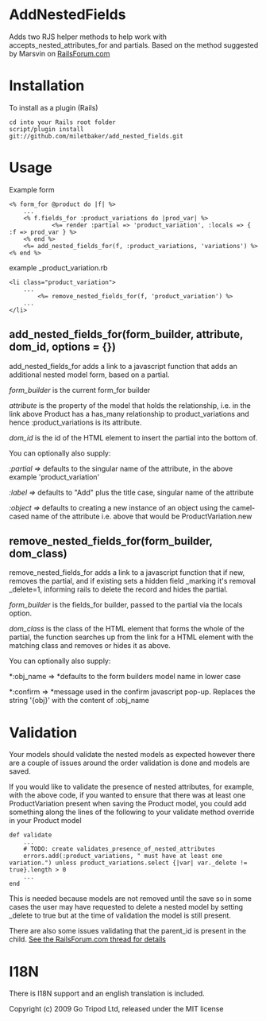 AddNestedFields
===============

Adds two RJS helper methods to help work with accepts_nested_attributes_for and partials. Based on the method suggested by Marsvin on [RailsForum.com](http://railsforum.com/viewtopic.php?pid=91229)

Installation
============

To install as a plugin (Rails)

	cd into your Rails root folder
	script/plugin install git://github.com/miletbaker/add_nested_fields.git

Usage
=====

Example form

	<% form_for @product do |f| %>
		...
		<% f.fields_for :product_variations do |prod_var| %>
				<%= render :partial => 'product_variation', :locals => { :f => prod_var } %>
		<% end %>
		<%= add_nested_fields_for(f, :product_variations, 'variations') %>
	<% end %>

example _product_variation.rb

	<li class="product_variation">
		...
			<%= remove_nested_fields_for(f, 'product_variation') %>
		...
	</li>

add_nested_fields_for(form_builder, attribute, dom_id, options = {})
--------------------------------------------------------------------
add_nested_fields_for adds a link to a javascript function that adds an additional nested model form, based on a partial.

*form_builder* is the current form_for builder

*attribute* is the property of the model that holds the relationship, i.e. in the link above Product has a has_many relationship to product_variations and hence :product_variations is its attribute.

*dom_id* is the id of the HTML element to insert the partial into the bottom of.

You can optionally also supply:

*:partial =>* defaults to the singular name of the attribute, in the above example 'product_variation'

*:label =>* defaults to "Add" plus the title case, singular name of the attribute

*:object =>* defaults to creating a new instance of an object using the camel-cased name of the attribute i.e. above that would be ProductVariation.new

remove_nested_fields_for(form_builder, dom_class)
------------------------------------------------
remove_nested_fields_for adds a link to a javascript function that if new, removes the partial, and if existing sets a hidden field _marking it's removal _delete=1, informing rails to delete the record and hides the partial.

*form_builder* is the fields_for builder, passed to the partial via the locals option.

*dom_class* is the class of the HTML element that forms the whole of the partial, the function searches up from the link for a HTML element with the matching class and removes or hides it as above.

You can optionally also supply:

*:obj_name => *defaults to the form builders model name in lower case

*:confirm => *message used in the confirm javascript pop-up. Replaces the string '{obj}' with the content of :obj_name

Validation
==========
Your models should validate the nested models as expected however there are a couple of issues around the order validation is done and models are saved.

If you would like to validate the presence of nested attributes, for example, with the above code, if you wanted to ensure that there was at least one ProductVariation present when saving the Product model, you could add something along the lines of the following to your validate method override in your Product model

	def validate
		...
		# TODO: create validates_presence_of_nested_attributes
		errors.add(:product_variations, " must have at least one variation.") unless product_variations.select {|var| var._delete != true}.length > 0
		...
	end

This is needed because models are not removed until the save so in some cases the user may have requested to delete a nested model by setting _delete to true but at the time of validation the model is still present.

There are also some issues validating that the parent_id is present in the child. [See the RailsForum.com thread for details](http://railsforum.com/viewtopic.php?pid=91229)

I18N
====
There is I18N support and an english translation is included.

Copyright (c) 2009 Go Tripod Ltd, released under the MIT license

